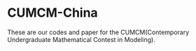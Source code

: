 # CUMCM-China
These are our codes and paper for the CUMCM(Contemporary Undergraduate Mathematical Contest in Modeling).
